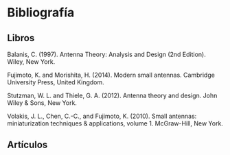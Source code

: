 # Bibliografía
## Libros
Balanis, C. (1997). Antenna Theory: Analysis and Design (2nd Edition). Wiley, New York.

Fujimoto, K. and Morishita, H. (2014). Modern small antennas. Cambridge University Press, United Kingdom.

Stutzman, W. L. and Thiele, G. A. (2012). Antenna theory and design. John Wiley & Sons, New York.

Volakis, J. L., Chen, C.-C., and Fujimoto, K. (2010). Small antennas: miniaturization techniques & applications, volume 1. McGraw-Hill, New York.

## Artículos

